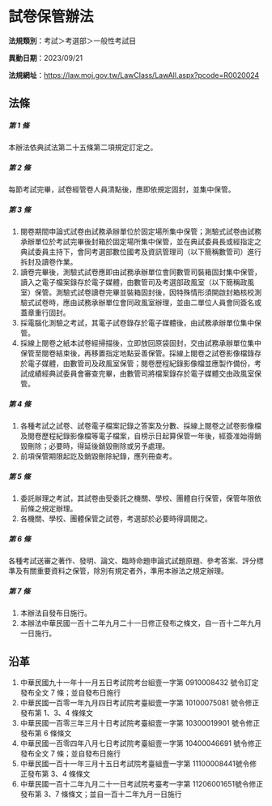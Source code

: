 # 試卷保管辦法


**法規類別**：考試＞考選部＞一般性考試目

**異動日期**：2023/09/21  

**法規網址**：https://law.moj.gov.tw/LawClass/LawAll.aspx?pcode=R0020024



## 法條
##### 第 1 條
本辦法依典試法第二十五條第二項規定訂定之。

##### 第 2 條
每節考試完畢，試卷經管卷人員清點後，應即依規定固封，並集中保管。

##### 第 3 條
1. 閱卷期間申論式試卷由試務承辦單位於固定場所集中保管；測驗式試卷由試務承辦單位於考試完畢後封箱於固定場所集中保管，並在典試委員長或經指定之典試委員主持下，會同考選部數位國考及資訊管理司（以下簡稱數管司）進行拆封及讀卷作業。
1. 讀卷完畢後，測驗式試卷應即由試務承辦單位會同數管司裝箱固封集中保管，讀入之電子檔案錄存於電子媒體，由數管司及考選部政風室（以下簡稱政風室）保管。測驗式試卷讀卷完畢並裝箱固封後，因特殊情形須開啟封箱核校測驗式試卷時，應由試務承辦單位會同政風室辦理，並由二單位人員會同簽名或蓋章重行固封。
1. 採電腦化測驗之考試，其電子試卷錄存於電子媒體後，由試務承辦單位集中保管。
1. 採線上閱卷之紙本試卷經掃描後，立即放回原袋固封，交由試務承辦單位集中保管至閱卷結束後，再移置指定地點妥善保管。採線上閱卷之試卷影像檔錄存於電子媒體，由數管司及政風室保管；閱卷歷程紀錄影像檔並應製作備份，考試成績經典試委員會審查完畢，由數管司將檔案錄存於電子媒體交由政風室保管。

##### 第 4 條
1. 各種考試之試卷、試卷電子檔案記錄之答案及分數、採線上閱卷之試卷影像檔及閱卷歷程紀錄影像檔等電子檔案，自榜示日起算保管一年後，經簽准始得銷毀刪除；必要時，得延後銷毀刪除或另予處理。
1. 前項保管期限起訖及銷毀刪除紀錄，應列冊查考。

##### 第 5 條
1. 委託辦理之考試，其試卷由受委託之機關、學校、團體自行保管，保管年限依前條之規定辦理。
1. 各機關、學校、團體保管之試卷，考選部於必要時得調閱之。

##### 第 6 條
各種考試送審之著作、發明、論文、臨時命題申論式試題原題、參考答案、評分標準及有關重要資料之保管，除別有規定者外，準用本辦法之規定辦理。

##### 第 7 條
1. 本辦法自發布日施行。
1. 本辦法中華民國一百十二年九月二十一日修正發布之條文，自一百十二年九月一日施行。

## 沿革
1. 中華民國九十一年十一月五日考試院考台組壹一字第 0910008432 號令訂定發布全文 7  條；並自發布日施行
1. 中華民國一百零一年九月四日考試院考臺組壹一字第 10100075081  號令修正發布第 1、3、4  條條文
1. 中華民國一百零三年三月十日考試院考臺組壹一字第 10300019901  號令修正發布第 6  條條文
1. 中華民國一百零四年八月七日考試院考臺組壹一字第 10400046691  號令修正發布全文 7  條；並自發布日施行
1. 中華民國一百十一年三月十五日考試院考臺組壹一字第 11100008441號令修正發布第 3、4 條條文
1. 中華民國一百十二年九月二十一日考試院考臺考一字第 11206001651號令修正發布第 3、7 條條文；並自一百十二年九月一日施行
